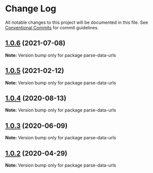 # Change Log

All notable changes to this project will be documented in this file.
See [Conventional Commits](https://conventionalcommits.org) for commit guidelines.

## [1.0.6](https://github.com/bluelovers/ws-epub2/compare/parse-data-urls@1.0.5...parse-data-urls@1.0.6) (2021-07-08)

**Note:** Version bump only for package parse-data-urls





## [1.0.5](https://github.com/bluelovers/ws-epub2/compare/parse-data-urls@1.0.4...parse-data-urls@1.0.5) (2021-02-12)

**Note:** Version bump only for package parse-data-urls





## [1.0.4](https://github.com/bluelovers/ws-epub2/compare/parse-data-urls@1.0.3...parse-data-urls@1.0.4) (2020-08-13)

**Note:** Version bump only for package parse-data-urls





## [1.0.3](https://github.com/bluelovers/ws-epub2/compare/parse-data-urls@1.0.2...parse-data-urls@1.0.3) (2020-06-09)

**Note:** Version bump only for package parse-data-urls





## [1.0.2](https://github.com/bluelovers/ws-epub2/compare/parse-data-urls@1.0.1...parse-data-urls@1.0.2) (2020-04-29)

**Note:** Version bump only for package parse-data-urls
